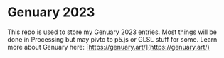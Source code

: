 # Genuary 2023

This repo is used to store my Genuary 2023 entries. Most things will be done in Processing but may pivto to p5.js or GLSL stuff for some. Learn more about Genuary here: [https://genuary.art/](https://genuary.art/)